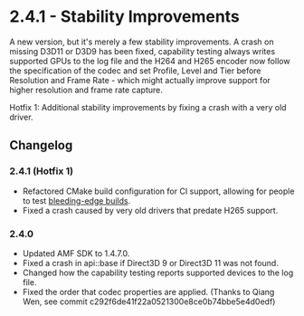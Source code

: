 # 2.4.1 - Stability Improvements
A new version, but it's merely a few stability improvements. A crash on missing D3D11 or D3D9 has been fixed, capability testing always writes supported GPUs to the log file and the H264 and H265 encoder now follow the specification of the codec and set Profile, Level and Tier before Resolution and Frame Rate - which might actually improve support for higher resolution and frame rate capture.

Hotfix 1: Additional stability improvements by fixing a crash with a very old driver.

## Changelog
### 2.4.1 (Hotfix 1)
* Refactored CMake build configuration for CI support, allowing for people to test [bleeding-edge builds](https://ci.appveyor.com/project/Xaymar/obs-studio-amf-encoder-plugin).
* Fixed a crash caused by very old drivers that predate H265 support.

### 2.4.0
* Updated AMF SDK to 1.4.7.0.
* Fixed a crash in api::base if Direct3D 9 or Direct3D 11 was not found.
* Changed how the capability testing reports supported devices to the log file.
* Fixed the order that codec properties are applied. (Thanks to Qiang Wen, see commit c292f6de41f22a0521300e8ce0b74bbe5e4d0edf)
